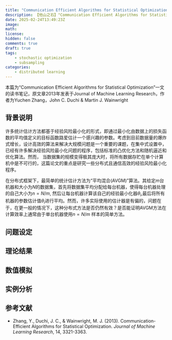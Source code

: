 ```yaml
---
title: "Communication Efficient Algorithms for Statistical Optimization"
description: 【他山之石】"Communication Efficient Algorithms for Statistical Optimization"
date: 2025-02-24T13:49:23Z
image: 
math: 
license: 
hidden: false
comments: true
draft: true
tags: 
    - stochastic optimization
    - subsampling
categories:
    - distributed learning
---
```


本篇为“Communication Efficient Algorithms for Statistical Optimization”一文的读书笔记，原文章2013年发表于Journal of Machine Learning Research，作者为Yuchen Zhang，John C. Duchi & Martin J. Wainwright

## 背景说明
许多统计估计方法都基于经验风险最小化的形式，即通过最小化由数据上的损失函数的平均值定义的目标函数路爱估计一个感兴趣的参数。考虑到目前数据量的爆炸式增长，设计高效的算法来解决大规模问题是一个重要的课题，在集中式设置中，已经有许多解决经验风险最小化问题的程序，包括标准的凸优化方法和随机逼近和优化算法。然而， 当数据集的规模变得极其庞大时，将所有数据存贮在单个计算机中是不可行的，这篇论文的重点是研究一些分布式且通信高效的经验风险最小化程序。

在分布式框架下，最简单的统计估计方法为“平均混合(AVGM)”算法。其给定$m$台机器和大小为$N$的数据集，首先将数据集平均分配给每台机器，使得每台机器处理的自己大小为$n=N/m$, 然后让每台机器计算该自己的经验最小化器$\theta_i$,最后将所有机器的参数估计值$\theta_i$进行平均。然而，许多实际使用的估计器是有偏的，问题在于，在更一般的情况下，这种分布式方法是否仍然有效？是否能证明AVGM方法在计算效率上通常由于单台机器使用$n=N/m$ 样本的简单方法。

## 问题设定

## 理论结果

## 数值模拟

## 实例分析

## 参考文献

- Zhang, Y., Duchi, J. C., & Wainwright, M. J. (2013). Communication-Efficient Algorithms for Statistical Optimization. *Journal of Machine Learning Research*, 14, 3321-3363.